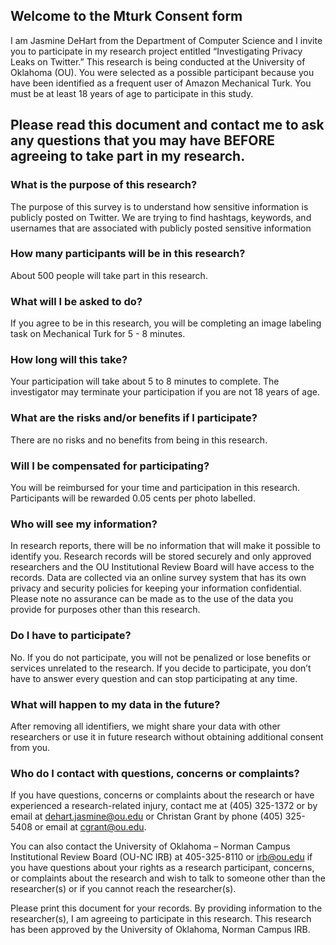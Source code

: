 ## Welcome to the Mturk Consent form

I am Jasmine DeHart from the Department of Computer Science and I invite you to participate in my research project entitled “Investigating Privacy Leaks on Twitter.” This research is being conducted at the University of Oklahoma (OU). You were selected as a possible participant because you have been identified as a frequent user of Amazon Mechanical Turk. You must be at least 18 years of age to participate in this study.

## Please read this document and contact me to ask any questions that you may have BEFORE agreeing to take part in my research.

### What is the purpose of this research? 
The purpose of this survey is to understand how sensitive information is publicly posted on Twitter. We are trying to find hashtags, keywords, and usernames that are associated with publicly posted sensitive information

### How many participants will be in this research?
About 500 people will take part in this research.

### What will I be asked to do?
 If you agree to be in this research, you will be completing an image labeling task on Mechanical Turk for 5 - 8 minutes.
 
### How long will this take?
Your participation will take about 5 to 8 minutes to complete. The investigator may terminate your participation if you are not 18 years of age.

### What are the risks and/or benefits if I participate? 
There are no risks and no benefits from being in this research.

### Will I be compensated for participating?
You will be reimbursed for your time and participation in this research. Participants will be rewarded 0.05 cents per photo labelled.

### Who will see my information?
In research reports, there will be no information that will make it possible to identify you. Research records will be stored securely and only approved researchers and the OU Institutional Review Board will have access to the records. Data are collected via an online survey system that has its own privacy and security policies for keeping your information confidential. Please note no assurance can be made as to the use of the data you provide for purposes other than this research.

### Do I have to participate?
No. If you do not participate, you will not be penalized or lose benefits or services unrelated to the research. If you decide to participate, you don’t have to answer every question and can stop participating at any time.

### What will happen to my data in the future?
After removing all identifiers, we might share your data with other researchers or use it in future research without obtaining additional consent from you.

### Who do I contact with questions, concerns or complaints? 
If you have questions, concerns or complaints about the research or have experienced a research-related injury, contact me at (405) 325-1372 or by email at dehart.jasmine@ou.edu or Christan Grant by phone (405) 325-5408 or email at cgrant@ou.edu.

You can also contact the University of Oklahoma – Norman Campus Institutional Review Board (OU-NC IRB) at 405-325-8110 or irb@ou.edu if you have questions about your rights as a research participant, concerns, or complaints about the research and wish to talk to someone other than the researcher(s) or if you cannot reach the researcher(s).

Please print this document for your records. By providing information to the researcher(s), I am agreeing to participate in this research. This research has been approved by the University of Oklahoma, Norman Campus IRB.
